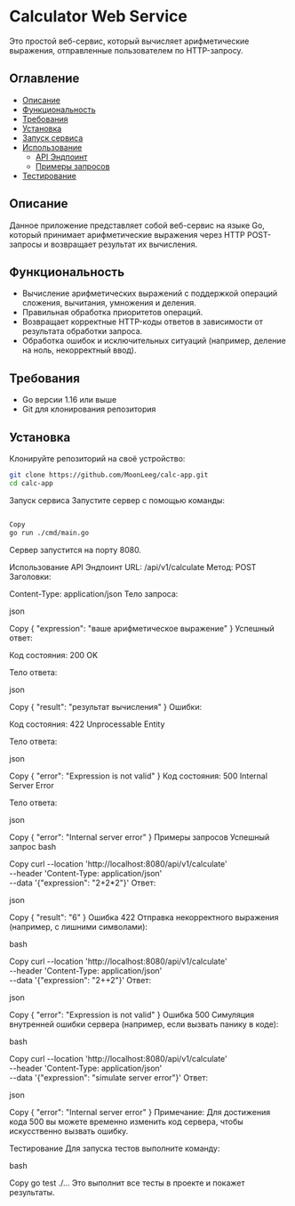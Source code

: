 # Calculator Web Service

Это простой веб-сервис, который вычисляет арифметические выражения, отправленные пользователем по HTTP-запросу.

## Оглавление

- [Описание](#описание)
- [Функциональность](#функциональность)
- [Требования](#требования)
- [Установка](#установка)
- [Запуск сервиса](#запуск-сервиса)
- [Использование](#использование)
  - [API Эндпоинт](#api-эндпоинт)
  - [Примеры запросов](#примеры-запросов)
- [Тестирование](#тестирование)

## Описание

Данное приложение представляет собой веб-сервис на языке Go, который принимает арифметические выражения через HTTP POST-запросы и возвращает результат их вычисления.

## Функциональность

- Вычисление арифметических выражений с поддержкой операций сложения, вычитания, умножения и деления.
- Правильная обработка приоритетов операций.
- Возвращает корректные HTTP-коды ответов в зависимости от результата обработки запроса.
- Обработка ошибок и исключительных ситуаций (например, деление на ноль, некорректный ввод).

## Требования

- Go версии 1.16 или выше
- Git для клонирования репозитория

## Установка

Клонируйте репозиторий на своё устройство:

```bash
git clone https://github.com/MoonLeeg/calc-app.git
cd calc-app
```
Запуск сервиса
Запустите сервер с помощью команды:
```bash

Copy
go run ./cmd/main.go
```
Сервер запустится на порту 8080.

Использование
API Эндпоинт
URL: /api/v1/calculate
Метод: POST
Заголовки:

Content-Type: application/json
Тело запроса:

json

Copy
{
  "expression": "ваше арифметическое выражение"
}
Успешный ответ:

Код состояния: 200 OK

Тело ответа:

json

Copy
{
  "result": "результат вычисления"
}
Ошибки:

Код состояния: 422 Unprocessable Entity

Тело ответа:

json

Copy
{
  "error": "Expression is not valid"
}
Код состояния: 500 Internal Server Error

Тело ответа:

json

Copy
{
  "error": "Internal server error"
}
Примеры запросов
Успешный запрос
bash

Copy
curl --location 'http://localhost:8080/api/v1/calculate' \
--header 'Content-Type: application/json' \
--data '{"expression": "2+2*2"}'
Ответ:

json

Copy
{
  "result": "6"
}
Ошибка 422
Отправка некорректного выражения (например, с лишними символами):

bash

Copy
curl --location 'http://localhost:8080/api/v1/calculate' \
--header 'Content-Type: application/json' \
--data '{"expression": "2++2"}'
Ответ:

json

Copy
{
  "error": "Expression is not valid"
}
Ошибка 500
Симуляция внутренней ошибки сервера (например, если вызвать панику в коде):

bash

Copy
curl --location 'http://localhost:8080/api/v1/calculate' \
--header 'Content-Type: application/json' \
--data '{"expression": "simulate server error"}'
Ответ:

json

Copy
{
  "error": "Internal server error"
}
Примечание: Для достижения кода 500 вы можете временно изменить код сервера, чтобы искусственно вызвать ошибку.

Тестирование
Для запуска тестов выполните команду:

bash

Copy
go test ./...
Это выполнит все тесты в проекте и покажет результаты.
